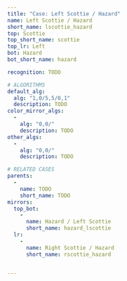 ```yaml
---
title: "Case: Left Scottie / Hazard"
name: Left Scottie / Hazard
short_name: lscottie_hazard
top: Scottie
top_short_name: scottie
top_lr: Left
bot: Hazard
bot_short_name: hazard

recognition: TODO

# ALGORITHMS
default_alg:
  alg: "1,0/5,5/0,1"
  description: TODO
color_mirror_algs:
  -
    alg: "0,0/"
    description: TODO
other_algs:
  -
    alg: "0,0/"
    description: TODO

# RELATED CASES
parents:
  -
    name: TODO
    short_name: TODO
mirrors:
  top_bot:
    -
      name: Hazard / Left Scottie
      short_name: hazard_lscottie
  lr:
    -
      name: Right Scottie / Hazard
      short_name: rscottie_hazard


---
```


